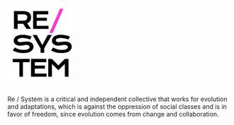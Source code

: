 <p align="center" style="display: inline-block">
<img src="https://github.com/resystem/.github/blob/master/assets/brand/vertical-logo.png" width="150" alt="Re/System">
</p>

<p>
Re / System is a critical and independent collective that works for evolution and adaptations, which is against the oppression of social classes and is in favor of freedom, since evolution comes from change and collaboration.
</p>
